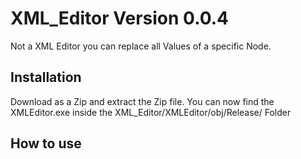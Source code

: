 # XML_Editor Version 0.0.4
Not a XML Editor you can replace all Values of a specific Node.

## Installation
Download as a Zip and extract the Zip file. 
You can now find the XMLEditor.exe inside the XML_Editor/XMLEditor/obj/Release/ Folder

## How to use

